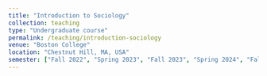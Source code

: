 ```yaml
---
title: "Introduction to Sociology"
collection: teaching
type: "Undergraduate course"
permalink: /teaching/introduction-sociology
venue: "Boston College"
location: "Chestnut Hill, MA, USA"
semester: ["Fall 2022", "Spring 2023", "Fall 2023", "Spring 2024", "Fall 2024"]
---
```


